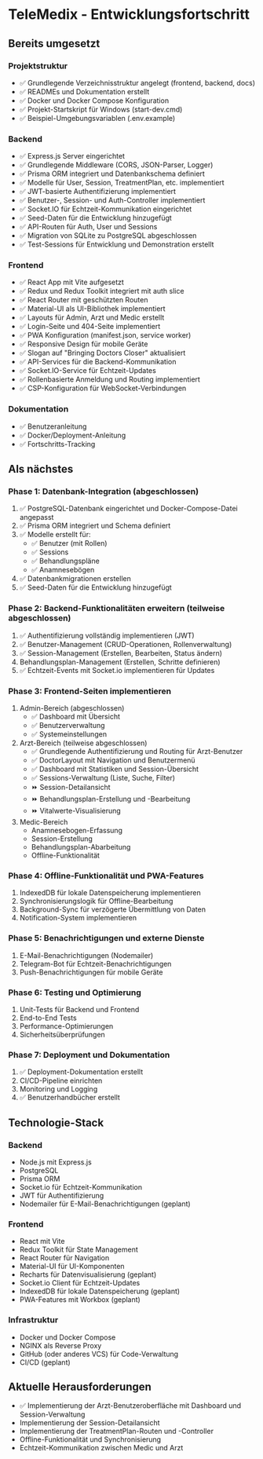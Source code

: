 # TeleMedix - Entwicklungsfortschritt

## Bereits umgesetzt

### Projektstruktur
- ✅ Grundlegende Verzeichnisstruktur angelegt (frontend, backend, docs)
- ✅ READMEs und Dokumentation erstellt
- ✅ Docker und Docker Compose Konfiguration
- ✅ Projekt-Startskript für Windows (start-dev.cmd)
- ✅ Beispiel-Umgebungsvariablen (.env.example)

### Backend
- ✅ Express.js Server eingerichtet
- ✅ Grundlegende Middleware (CORS, JSON-Parser, Logger)
- ✅ Prisma ORM integriert und Datenbankschema definiert
- ✅ Modelle für User, Session, TreatmentPlan, etc. implementiert
- ✅ JWT-basierte Authentifizierung implementiert
- ✅ Benutzer-, Session- und Auth-Controller implementiert
- ✅ Socket.IO für Echtzeit-Kommunikation eingerichtet
- ✅ Seed-Daten für die Entwicklung hinzugefügt
- ✅ API-Routen für Auth, User und Sessions
- ✅ Migration von SQLite zu PostgreSQL abgeschlossen
- ✅ Test-Sessions für Entwicklung und Demonstration erstellt

### Frontend
- ✅ React App mit Vite aufgesetzt
- ✅ Redux und Redux Toolkit integriert mit auth slice
- ✅ React Router mit geschützten Routen
- ✅ Material-UI als UI-Bibliothek implementiert
- ✅ Layouts für Admin, Arzt und Medic erstellt
- ✅ Login-Seite und 404-Seite implementiert
- ✅ PWA Konfiguration (manifest.json, service worker)
- ✅ Responsive Design für mobile Geräte
- ✅ Slogan auf "Bringing Doctors Closer" aktualisiert
- ✅ API-Services für die Backend-Kommunikation
- ✅ Socket.IO-Service für Echtzeit-Updates
- ✅ Rollenbasierte Anmeldung und Routing implementiert
- ✅ CSP-Konfiguration für WebSocket-Verbindungen

### Dokumentation
- ✅ Benutzeranleitung
- ✅ Docker/Deployment-Anleitung
- ✅ Fortschritts-Tracking

## Als nächstes

### Phase 1: Datenbank-Integration (abgeschlossen)
1. ✅ PostgreSQL-Datenbank eingerichtet und Docker-Compose-Datei angepasst
2. ✅ Prisma ORM integriert und Schema definiert
3. ✅ Modelle erstellt für:
   - ✅ Benutzer (mit Rollen)
   - ✅ Sessions
   - ✅ Behandlungspläne
   - ✅ Anamnesebögen
4. ✅ Datenbankmigrationen erstellen
5. ✅ Seed-Daten für die Entwicklung hinzugefügt

### Phase 2: Backend-Funktionalitäten erweitern (teilweise abgeschlossen)
1. ✅ Authentifizierung vollständig implementieren (JWT)
2. ✅ Benutzer-Management (CRUD-Operationen, Rollenverwaltung)
3. ✅ Session-Management (Erstellen, Bearbeiten, Status ändern)
4. Behandlungsplan-Management (Erstellen, Schritte definieren)
5. ✅ Echtzeit-Events mit Socket.io implementieren für Updates

### Phase 3: Frontend-Seiten implementieren
1. Admin-Bereich (abgeschlossen)
   - ✅ Dashboard mit Übersicht
   - ✅ Benutzerverwaltung
   - ✅ Systemeinstellungen
2. Arzt-Bereich (teilweise abgeschlossen)
   - ✅ Grundlegende Authentifizierung und Routing für Arzt-Benutzer
   - ✅ DoctorLayout mit Navigation und Benutzermenü
   - ✅ Dashboard mit Statistiken und Session-Übersicht
   - ✅ Sessions-Verwaltung (Liste, Suche, Filter)
   - ⏩ Session-Detailansicht
   - ⏩ Behandlungsplan-Erstellung und -Bearbeitung
   - ⏩ Vitalwerte-Visualisierung
3. Medic-Bereich
   - Anamnesebogen-Erfassung
   - Session-Erstellung
   - Behandlungsplan-Abarbeitung
   - Offline-Funktionalität

### Phase 4: Offline-Funktionalität und PWA-Features
1. IndexedDB für lokale Datenspeicherung implementieren
2. Synchronisierungslogik für Offline-Bearbeitung
3. Background-Sync für verzögerte Übermittlung von Daten
4. Notification-System implementieren

### Phase 5: Benachrichtigungen und externe Dienste
1. E-Mail-Benachrichtigungen (Nodemailer)
2. Telegram-Bot für Echtzeit-Benachrichtigungen
3. Push-Benachrichtigungen für mobile Geräte

### Phase 6: Testing und Optimierung
1. Unit-Tests für Backend und Frontend
2. End-to-End Tests
3. Performance-Optimierungen
4. Sicherheitsüberprüfungen

### Phase 7: Deployment und Dokumentation
1. ✅ Deployment-Dokumentation erstellt
2. CI/CD-Pipeline einrichten
3. Monitoring und Logging
4. ✅ Benutzerhandbücher erstellt

## Technologie-Stack

### Backend
- Node.js mit Express.js
- PostgreSQL
- Prisma ORM
- Socket.io für Echtzeit-Kommunikation
- JWT für Authentifizierung
- Nodemailer für E-Mail-Benachrichtigungen (geplant)

### Frontend
- React mit Vite
- Redux Toolkit für State Management
- React Router für Navigation
- Material-UI für UI-Komponenten
- Recharts für Datenvisualisierung (geplant)
- Socket.io Client für Echtzeit-Updates
- IndexedDB für lokale Datenspeicherung (geplant)
- PWA-Features mit Workbox (geplant)

### Infrastruktur
- Docker und Docker Compose
- NGINX als Reverse Proxy
- GitHub (oder anderes VCS) für Code-Verwaltung
- CI/CD (geplant)

## Aktuelle Herausforderungen
- ✅ Implementierung der Arzt-Benutzeroberfläche mit Dashboard und Session-Verwaltung
- Implementierung der Session-Detailansicht
- Implementierung der TreatmentPlan-Routen und -Controller
- Offline-Funktionalität und Synchronisierung
- Echtzeit-Kommunikation zwischen Medic und Arzt 